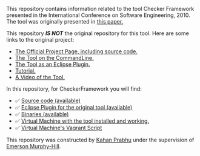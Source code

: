 This repository contains information related to the tool Checker Framework presented in the International Conference on Software Engineering, 2010. The tool was originally presented in [this paper.](http://dl.acm.org/citation.cfm?id=1882356)

This repository <i><b>IS NOT</b></i> the original repository for this tool. Here are some links to the original project:

* [The Official Project Page, including source code.](http://types.cs.washington.edu/checker-framework/)
* [The Tool on the CommandLine.](http://types.cs.washington.edu/checker-framework/current/checker-framework.zip)
* [The Tool as an Eclipse Plugin.](http://http://types.cs.washington.edu/checker-framework/eclipse/)
* [Tutorial.](http://types.cs.washington.edu/checker-framework/tutorial/)
* [A Video of the Tool.](https://www.youtube.com/watch?v=eQAs-eJ5a8c)

In this repository, for CheckerFramework you will find:

* :white_check_mark: [Source code (available)](https://github.com/SoftwareEngineeringToolDemos/checker-framework/tree/master/checker/src)
* :white_check_mark: [Eclipse Plugin for the original tool (available)](https://github.com/SoftwareEngineeringToolDemos/ICSE-2011-Checker-Framework/tree/master/eclipse)
* :white_check_mark: [Binaries (available)](https://github.com/SoftwareEngineeringToolDemos/ICSE-2011-Checker-Framework/tree/master/vm-content/Binaries)
* :white_check_mark: [Virtual Machine with the tool installed and working.](https://drive.google.com/open?id=0B5AVq4-Qj30mbk1HeDNwdHhRTG8)
* :white_check_mark: [Virtual Machine's Vagrant Script](https://github.com/SoftwareEngineeringToolDemos/ICSE-2011-Checker-Framework/blob/master/build-vm/Vagrantfile)

This repository was constructed by [Kahan Prabhu](https://github.com/KahanPrabhu) under the supervision of [Emerson Murphy-Hill](https://github.com/CaptainEmerson).


